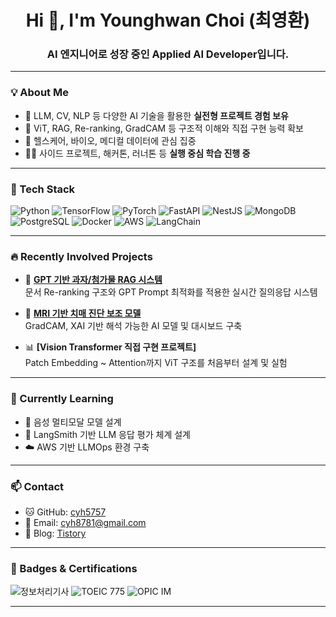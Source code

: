 <h1 align="center">Hi 👋, I'm Younghwan Choi (최영환)</h1>
<h3 align="center">AI 엔지니어로 성장 중인 Applied AI Developer입니다.</h3>

---

### 💡 About Me

- 🤖 LLM, CV, NLP 등 다양한 AI 기술을 활용한 **실전형 프로젝트 경험 보유**
- 🧠 ViT, RAG, Re-ranking, GradCAM 등 구조적 이해와 직접 구현 능력 확보
- 💊 헬스케어, 바이오, 메디컬 데이터에 관심 집중
- 🏃‍♂️ 사이드 프로젝트, 해커톤, 러너톤 등 **실행 중심 학습 진행 중**

---

### 🧰 Tech Stack

![Python](https://img.shields.io/badge/-Python-3776AB?logo=python&logoColor=white)
![TensorFlow](https://img.shields.io/badge/-TensorFlow-FF6F00?logo=tensorflow&logoColor=white)
![PyTorch](https://img.shields.io/badge/-PyTorch-EE4C2C?logo=pytorch&logoColor=white)
![FastAPI](https://img.shields.io/badge/-FastAPI-009688?logo=fastapi)
![NestJS](https://img.shields.io/badge/-NestJS-E0234E?logo=nestjs)
![MongoDB](https://img.shields.io/badge/-MongoDB-47A248?logo=mongodb&logoColor=white)
![PostgreSQL](https://img.shields.io/badge/-PostgreSQL-4169E1?logo=postgresql&logoColor=white)
![Docker](https://img.shields.io/badge/-Docker-2496ED?logo=docker)
![AWS](https://img.shields.io/badge/-AWS-232F3E?logo=amazon-aws)
![LangChain](https://img.shields.io/badge/-LangChain-2e8b57?logo=data&logoColor=white)

---


### 🔥 Recently Involved Projects

- 🧠 **[GPT 기반 과자/첨가물 RAG 시스템](https://github.com/cyh5757/HackathonLLM)**  
  문서 Re-ranking 구조와 GPT Prompt 최적화를 적용한 실시간 질의응답 시스템

- 🧬 **[MRI 기반 치매 진단 보조 모델](https://github.com/cyh5757/memoria_AI)**  
  GradCAM, XAI 기반 해석 가능한 AI 모델 및 대시보드 구축

- 📊 **[Vision Transformer 직접 구현 프로젝트]**  
  Patch Embedding ~ Attention까지 ViT 구조를 처음부터 설계 및 실험

---

### 🌱 Currently Learning

- 🤝 음성 멀티모달 모델 설계
- 🔬 LangSmith 기반 LLM 응답 평가 체계 설계
- ☁️ AWS 기반 LLMOps 환경 구축

---

### 📫 Contact

- 🐱 GitHub: [cyh5757](https://github.com/cyh5757)  
- 📩 Email: cyh8781@gmail.com  
- 📝 Blog: [Tistory](https://retrospect-box.tistory.com)

---

### 🥇 Badges & Certifications

![정보처리기사](https://img.shields.io/badge/정보처리기사-국가기술자격-orange)
![TOEIC 775](https://img.shields.io/badge/TOEIC-775-blue)
![OPIC IM](https://img.shields.io/badge/OPIC-IM-yellow)

---
